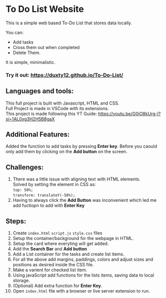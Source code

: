 # To Do List Website

This is a simple web based To-Do List that stores data locally.

You can: 
- Add tasks 
- Cross them out when completed 
- Delete Them.

It is simple, minimalistic.

### Try it out: https://duxty12.github.io/To-Do-List/

## Languages and tools:

This full project is built with Javascript, HTML and CSS.  
Full Project is made in VSCode with its extensions.  
This project is made following this YT Guide: https://youtu.be/G0jO8kUrg-I?si=1AL0xg3H2H5B8gaX

## Additional Features:

Added the function to add tasks by pressing **Enter key**. Before you caould only add them by clicking on the **Add button** on the screen.

## Challenges:

1. There was a little issue with aligning text with HTML elements.   
Solved by setting the element in CSS as:  
`top: 50%;`  
`transform: translateY(-50%);`  
2. Having to always click the **Add Button** was inconvenient which led me add fuctiopn to add with **Enter Key**

## Steps: 

1. Create `index.html` `script.js` `style.css` files
2. Setup the container/background for the webpage in HTML.
3. Setup the card where everyting will get added.
4. Add the **Search Bar** and **Add button**
5. Add a List container for the tasks and create list items.
6. For all the above add margins, paddings, colors and adjust sizes and positions as desired inside the CSS file.
7. Make a varient for checked list item.
8. Using javaScript add functions for the lists items, saving data to local storage.
9. (Optional) Add extra function for **Enter Key**.
10. Open `index.html` file with a browser or live server extension to run.

